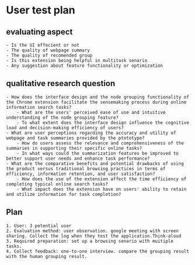 # User test plan

## evaluating aspect
    - Is the UI effecient or not
    - The quality of webpage summary
    - The quality of recomended group
    - Is this extension being helpful in multitask senario
    - Any suggestion about feature functionality or optimization

## qualitative  research question
    - How does the interface design and the node grouping functionality of the Chrome extension facilitate the sensemaking process during online information search tasks?
        - What are the users' perceived ease of use and intuitive understanding of the node grouping feature?
        - To what extent does the interface design influence the cognitive load and decision-making efficiency of users?
    - What are user perceptions regarding the accuracy and utility of webpage and task summaries provided by the ptototype?
        - How do users assess the relevance and comprehensiveness of the summaries in supporting their specific online tasks?
        - In what ways could the summarization features be improved to better support user needs and enhance task performance?
    - What are the comparative benefits and potential drawbacks of using the product versus traditional browsing practices in terms of efficiency, information retention, and user satisfaction?
        - How does the use of the extension affect the time efficiency of completing typical online search tasks?
        - What impact does the extension have on users' ability to retain and utilize information for task completion?

## Plan
    1. User: 3 potential user
    2. Evaluation method: user observation. google meeting with screen sharing. Collect the log when they test the application.Think-aloud 
    3. Required preparation: set up a browsing senario with muitiple tasks. 
    4. Collect feedback: one-to-one interview. compare the grouping result with the human grouping result.
